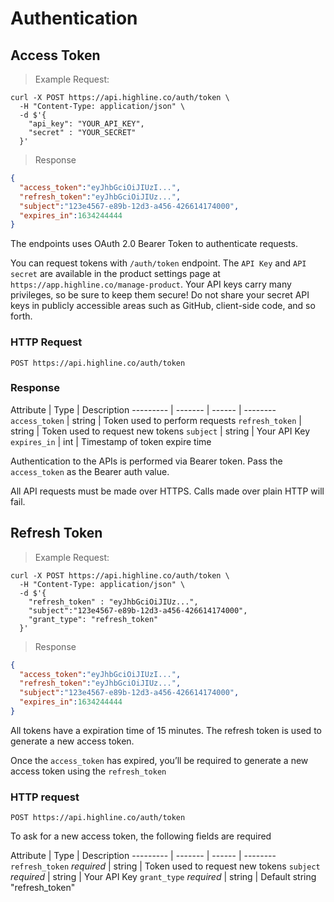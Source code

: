 # Authentication

## Access Token

> Example Request:

```shell
curl -X POST https://api.highline.co/auth/token \
  -H "Content-Type: application/json" \
  -d $'{
    "api_key": "YOUR_API_KEY",
    "secret" : "YOUR_SECRET"
  }'
```

> Response

```json
{
  "access_token":"eyJhbGciOiJIUzI...",
  "refresh_token":"eyJhbGciOiJIUz...",
  "subject":"123e4567-e89b-12d3-a456-426614174000",
  "expires_in":1634244444
}
```

The endpoints uses OAuth 2.0 Bearer Token to authenticate requests.

You can request tokens with `/auth/token` endpoint. The `API Key` and `API secret` are available in the product settings page at `https://app.highline.co/manage-product`. Your API keys carry many privileges, so be sure to keep them secure! Do not share your secret API keys in publicly accessible areas such as GitHub, client-side code, and so forth.

### HTTP Request

`POST https://api.highline.co/auth/token`

### Response

Attribute | Type | Description
--------- | ------- | ------ | --------
`access_token` | string | Token used to perform requests
`refresh_token` | string | Token used to request new tokens
`subject` | string | Your API Key
`expires_in` | int | Timestamp of token expire time


Authentication to the APIs is performed via Bearer token. Pass the `access_token` as the Bearer auth value.

All API requests must be made over HTTPS. Calls made over plain HTTP will fail.

## Refresh Token

> Example Request:

```shell
curl -X POST https://api.highline.co/auth/token \
  -H "Content-Type: application/json" \
  -d $'{
    "refresh_token" : "eyJhbGciOiJIUz...",
    "subject":"123e4567-e89b-12d3-a456-426614174000",
    "grant_type": "refresh_token"
  }'
```

> Response

```json
{
  "access_token":"eyJhbGciOiJIUzI...",
  "refresh_token":"eyJhbGciOiJIUz...",
  "subject":"123e4567-e89b-12d3-a456-426614174000",
  "expires_in":1634244444
}
```

All tokens have a expiration time of 15 minutes. The refresh token is used to generate a new access token.

Once the `access_token` has expired, you’ll be required to generate a new access token using the `refresh_token`

### HTTP request

`POST https://api.highline.co/auth/token`

To ask for a new access token, the following fields are required

Attribute | Type | Description
--------- | ------- | ------ | --------
`refresh_token` *required* | string | Token used to request new tokens
`subject` *required* | string | Your API Key
`grant_type` *required* | string | Default string "refresh_token"
